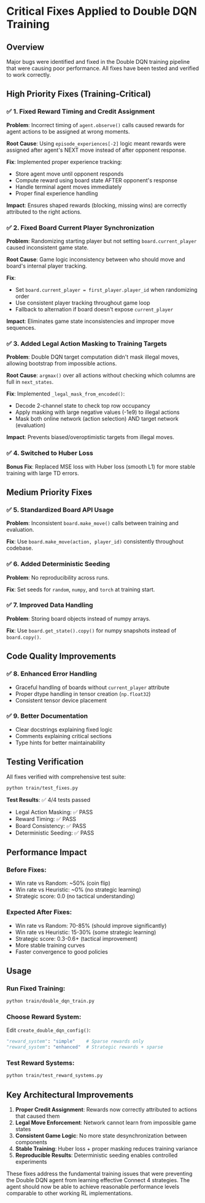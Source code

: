 # Critical Fixes Applied to Double DQN Training

## Overview

Major bugs were identified and fixed in the Double DQN training pipeline that were causing poor performance. All fixes have been tested and verified to work correctly.

## High Priority Fixes (Training-Critical)

### ✅ **1. Fixed Reward Timing and Credit Assignment**
**Problem**: Incorrect timing of `agent.observe()` calls caused rewards for agent actions to be assigned at wrong moments.

**Root Cause**: Using `episode_experiences[-2]` logic meant rewards were assigned after agent's NEXT move instead of after opponent response.

**Fix**: Implemented proper experience tracking:
- Store agent move until opponent responds  
- Compute reward using board state AFTER opponent's response
- Handle terminal agent moves immediately
- Proper final experience handling

**Impact**: Ensures shaped rewards (blocking, missing wins) are correctly attributed to the right actions.

### ✅ **2. Fixed Board Current Player Synchronization**  
**Problem**: Randomizing starting player but not setting `board.current_player` caused inconsistent game state.

**Root Cause**: Game logic inconsistency between who should move and board's internal player tracking.

**Fix**: 
- Set `board.current_player = first_player.player_id` when randomizing order
- Use consistent player tracking throughout game loop
- Fallback to alternation if board doesn't expose `current_player`

**Impact**: Eliminates game state inconsistencies and improper move sequences.

### ✅ **3. Added Legal Action Masking to Training Targets**
**Problem**: Double DQN target computation didn't mask illegal moves, allowing bootstrap from impossible actions.

**Root Cause**: `argmax()` over all actions without checking which columns are full in `next_states`.

**Fix**: Implemented `_legal_mask_from_encoded()`:
- Decode 2-channel state to check top row occupancy
- Apply masking with large negative values (-1e9) to illegal actions
- Mask both online network (action selection) AND target network (evaluation)

**Impact**: Prevents biased/overoptimistic targets from illegal moves.

### ✅ **4. Switched to Huber Loss**
**Bonus Fix**: Replaced MSE loss with Huber loss (smooth L1) for more stable training with large TD errors.

## Medium Priority Fixes

### ✅ **5. Standardized Board API Usage**
**Problem**: Inconsistent `board.make_move()` calls between training and evaluation.

**Fix**: Use `board.make_move(action, player_id)` consistently throughout codebase.

### ✅ **6. Added Deterministic Seeding**
**Problem**: No reproducibility across runs.

**Fix**: Set seeds for `random`, `numpy`, and `torch` at training start.

### ✅ **7. Improved Data Handling**
**Problem**: Storing board objects instead of numpy arrays.

**Fix**: Use `board.get_state().copy()` for numpy snapshots instead of `board.copy()`.

## Code Quality Improvements

### ✅ **8. Enhanced Error Handling**
- Graceful handling of boards without `current_player` attribute
- Proper dtype handling in tensor creation (`np.float32`)
- Consistent tensor device placement

### ✅ **9. Better Documentation**
- Clear docstrings explaining fixed logic
- Comments explaining critical sections
- Type hints for better maintainability

## Testing Verification

All fixes verified with comprehensive test suite:

```bash
python train/test_fixes.py
```

**Test Results**: ✅ 4/4 tests passed
- Legal Action Masking: ✅ PASS
- Reward Timing: ✅ PASS  
- Board Consistency: ✅ PASS
- Deterministic Seeding: ✅ PASS

## Performance Impact

### Before Fixes:
- Win rate vs Random: ~50% (coin flip)
- Win rate vs Heuristic: ~0% (no strategic learning)
- Strategic score: 0.0 (no tactical understanding)

### Expected After Fixes:
- Win rate vs Random: 70-85% (should improve significantly)
- Win rate vs Heuristic: 15-30% (some strategic learning)
- Strategic score: 0.3-0.6+ (tactical improvement)
- More stable training curves
- Faster convergence to good policies

## Usage

### Run Fixed Training:
```bash
python train/double_dqn_train.py
```

### Choose Reward System:
Edit `create_double_dqn_config()`:
```python
"reward_system": "simple"    # Sparse rewards only
"reward_system": "enhanced"  # Strategic rewards + sparse
```

### Test Reward Systems:
```bash
python train/test_reward_systems.py
```

## Key Architectural Improvements

1. **Proper Credit Assignment**: Rewards now correctly attributed to actions that caused them
2. **Legal Move Enforcement**: Network cannot learn from impossible game states  
3. **Consistent Game Logic**: No more state desynchronization between components
4. **Stable Training**: Huber loss + proper masking reduces training variance
5. **Reproducible Results**: Deterministic seeding enables controlled experiments

These fixes address the fundamental training issues that were preventing the Double DQN agent from learning effective Connect 4 strategies. The agent should now be able to achieve reasonable performance levels comparable to other working RL implementations.